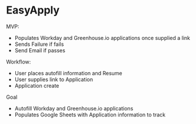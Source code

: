 # EasyApply


MVP:
- Populates Workday and Greenhouse.io applications once supplied a link
- Sends Failure if fails
- Send Email if passes

Workflow:
- User places autofill information and Resume
- User supplies link to Application
- Application create 

Goal
- Autofill Workday and Greenhouse.io applications
- Populates Google Sheets with Application information to track
